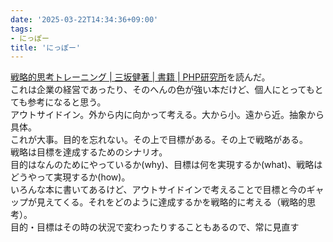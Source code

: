 ```yaml
---
date: '2025-03-22T14:34:36+09:00'
tags:
- にっぽー
title: 'にっぽー'
---
```

[戦略的思考トレーニング | 三坂健著 | 書籍 | PHP研究所](https://www.php.co.jp/books/detail.php?isbn=978-4-569-85077-1)を読んだ。  
これは企業の経営であったり、そのへんの色が強い本だけど、個人にとってもとても参考になると思う。  
アウトサイドイン。外から内に向かって考える。大から小。遠から近。抽象から具体。  
これが大事。目的を忘れない。その上で目標がある。その上で戦略がある。  
戦略は目標を達成するためのシナリオ。  
目的はなんのためにやっているか(why)、目標は何を実現するか(what)、戦略はどうやって実現するか(how)。  
いろんな本に書いてあるけど、アウトサイドインで考えることで目標と今のギャップが見えてくる。それをどのように達成するかを戦略的に考える（戦略的思考）。  
目的・目標はその時の状況で変わったりすることもあるので、常に見直す

